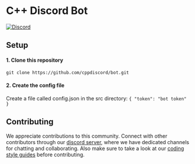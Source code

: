 # C++ Discord Bot

[![Discord](https://img.shields.io/discord/1130464154344493166)](https://discord.gg/cpp)

## Setup
#### 1. Clone this repository
```git clone https://github.com/cppdiscord/bot.git```

#### 2. Create the config file
Create a file called config.json in the src directory: ``{ "token": "bot token" }``

## Contributing
We appreciate contributions to this community. Connect with other contributors through our [discord server](https://discord.gg/cpp), where we have dedicated channels for chatting and collaborating.
Also make sure to take a look at our [coding style guides](https://github.com/cppdiscord/website/blob/main/src/frontend/resources/styleguide.md) before contributing.
